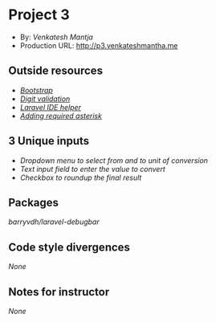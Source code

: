 # Project 3
+ By: *Venkatesh Mantja*
+ Production URL: <http://p3.venkateshmantha.me>

## Outside resources
+ *[Bootstrap](https://getbootstrap.com/)*
+ *[Digit validation](https://stackoverflow.com/questions/22302472/laravel-set-between-digits-in-validation)*
+ *[Laravel IDE helper](https://github.com/barryvdh/laravel-ide-helper/issues/608)*
+ *[Adding required asterisk](https://stackoverflow.com/questions/23141854/adding-asterisk-to-required-fields-in-bootstrap-3)*

## 3 Unique inputs
+ *Dropdown menu to select from and to unit of conversion*
+ *Text input field to enter the value to convert*
+ *Checkbox to roundup the final result*

## Packages
*barryvdh/laravel-debugbar*

## Code style divergences
*None*

## Notes for instructor
*None*
